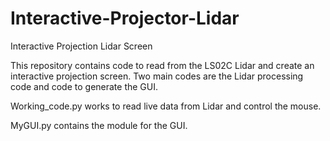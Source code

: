 # Interactive-Projector-Lidar
Interactive Projection Lidar Screen

This repository contains code to read from the LS02C Lidar and create an interactive projection screen.
Two main codes are the Lidar processing code and code to generate the GUI.

Working_code.py works to read live data from Lidar and control the mouse.

MyGUI.py contains the module for the GUI.
